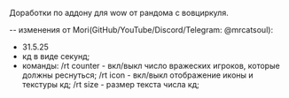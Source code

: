 Доработки по аддону для wow от рандома с вовциркуля.

-- изменения от Mori(GitHub/YouTube/Discord/Telegram: @mrcatsoul):
- 31.5.25
- кд в виде секунд;
- команды:
/rt counter - вкл/выкл число вражеских игроков, которые должны реснуться;
/rt icon - вкл/выкл отображение иконы и текстуры кд;
/rt size - размер текста числа кд;
